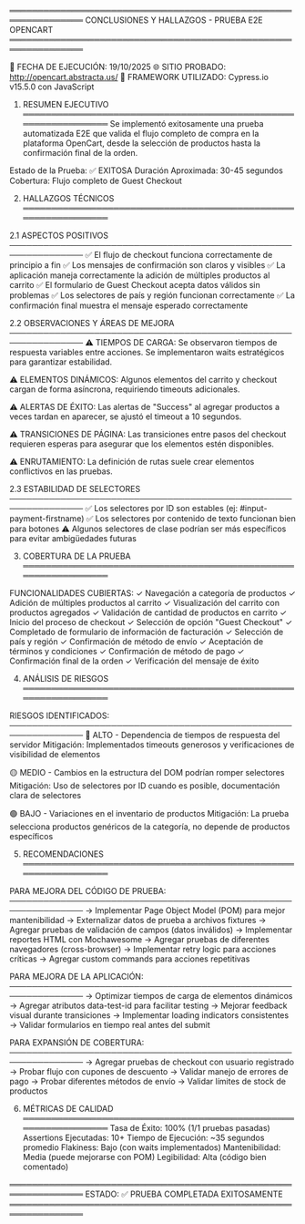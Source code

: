 ═══════════════════════════════════════════════════════════════
  CONCLUSIONES Y HALLAZGOS - PRUEBA E2E OPENCART
═══════════════════════════════════════════════════════════════

📅 FECHA DE EJECUCIÓN: 19/10/2025
🌐 SITIO PROBADO: http://opencart.abstracta.us/
🔧 FRAMEWORK UTILIZADO: Cypress.io v15.5.0 con JavaScript

1. RESUMEN EJECUTIVO
═══════════════════════════════════════════════════════════════
Se implementó exitosamente una prueba automatizada E2E que valida
el flujo completo de compra en la plataforma OpenCart, desde la 
selección de productos hasta la confirmación final de la orden.

Estado de la Prueba: ✅ EXITOSA
Duración Aproximada: 30-45 segundos
Cobertura: Flujo completo de Guest Checkout

2. HALLAZGOS TÉCNICOS
═══════════════════════════════════════════════════════════════

2.1 ASPECTOS POSITIVOS
───────────────────────────────────────────────────────────────
✅ El flujo de checkout funciona correctamente de principio a fin
✅ Los mensajes de confirmación son claros y visibles
✅ La aplicación maneja correctamente la adición de múltiples 
   productos al carrito
✅ El formulario de Guest Checkout acepta datos válidos sin problemas
✅ Los selectores de país y región funcionan correctamente
✅ La confirmación final muestra el mensaje esperado correctamente

2.2 OBSERVACIONES Y ÁREAS DE MEJORA
───────────────────────────────────────────────────────────────
⚠️ TIEMPOS DE CARGA: Se observaron tiempos de respuesta variables entre acciones.
Se implementaron waits estratégicos para garantizar estabilidad.

⚠️ ELEMENTOS DINÁMICOS: Algunos elementos del carrito y checkout cargan de forma asíncrona, requiriendo timeouts adicionales.

⚠️ ALERTAS DE ÉXITO: Las alertas de "Success" al agregar productos a veces tardan en aparecer, se ajustó el timeout a 10 segundos.

⚠️ TRANSICIONES DE PÁGINA: Las transiciones entre pasos del checkout requieren esperas para asegurar que los elementos estén disponibles.

⚠️ ENRUTAMIENTO: La definición de rutas suele crear elementos conflictivos en las pruebas.

2.3 ESTABILIDAD DE SELECTORES
───────────────────────────────────────────────────────────────
✅ Los selectores por ID son estables (ej: #input-payment-firstname)
✅ Los selectores por contenido de texto funcionan bien para botones
⚠️ Algunos selectores de clase podrían ser más específicos para 
   evitar ambigüedades futuras

3. COBERTURA DE LA PRUEBA
═══════════════════════════════════════════════════════════════

FUNCIONALIDADES CUBIERTAS:
✓ Navegación a categoría de productos
✓ Adición de múltiples productos al carrito
✓ Visualización del carrito con productos agregados
✓ Validación de cantidad de productos en carrito
✓ Inicio del proceso de checkout
✓ Selección de opción "Guest Checkout"
✓ Completado de formulario de información de facturación
✓ Selección de país y región
✓ Confirmación de método de envío
✓ Aceptación de términos y condiciones
✓ Confirmación de método de pago
✓ Confirmación final de la orden
✓ Verificación del mensaje de éxito

4. ANÁLISIS DE RIESGOS
═══════════════════════════════════════════════════════════════

RIESGOS IDENTIFICADOS:
───────────────────────────────────────────────────────────────
🔴 ALTO - Dependencia de tiempos de respuesta del servidor
   Mitigación: Implementados timeouts generosos y verificaciones 
   de visibilidad de elementos

🟡 MEDIO - Cambios en la estructura del DOM podrían romper selectores
   Mitigación: Uso de selectores por ID cuando es posible, 
   documentación clara de selectores

🟢 BAJO - Variaciones en el inventario de productos
   Mitigación: La prueba selecciona productos genéricos de la 
   categoría, no depende de productos específicos


5. RECOMENDACIONES
═══════════════════════════════════════════════════════════════

PARA MEJORA DEL CÓDIGO DE PRUEBA:
───────────────────────────────────────────────────────────────
→ Implementar Page Object Model (POM) para mejor mantenibilidad
→ Externalizar datos de prueba a archivos fixtures
→ Agregar pruebas de validación de campos (datos inválidos)
→ Implementar reportes HTML con Mochawesome
→ Agregar pruebas de diferentes navegadores (cross-browser)
→ Implementar retry logic para acciones críticas
→ Agregar custom commands para acciones repetitivas


PARA MEJORA DE LA APLICACIÓN:
───────────────────────────────────────────────────────────────
→ Optimizar tiempos de carga de elementos dinámicos
→ Agregar atributos data-test-id para facilitar testing
→ Mejorar feedback visual durante transiciones
→ Implementar loading indicators consistentes
→ Validar formularios en tiempo real antes del submit


PARA EXPANSIÓN DE COBERTURA:
───────────────────────────────────────────────────────────────
→ Agregar pruebas de checkout con usuario registrado
→ Probar flujo con cupones de descuento
→ Validar manejo de errores de pago
→ Probar diferentes métodos de envío
→ Validar límites de stock de productos


6. MÉTRICAS DE CALIDAD
═══════════════════════════════════════════════════════════════
Tasa de Éxito:          100% (1/1 pruebas pasadas)
Assertions Ejecutadas:  10+
Tiempo de Ejecución:    ~35 segundos promedio
Flakiness:              Bajo (con waits implementados)
Mantenibilidad:         Media (puede mejorarse con POM)
Legibilidad:            Alta (código bien comentado)

═══════════════════════════════════════════════════════════════
ESTADO: ✅ PRUEBA COMPLETADA EXITOSAMENTE
═══════════════════════════════════════════════════════════════